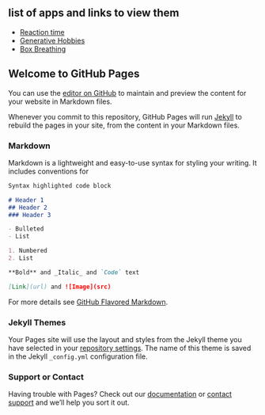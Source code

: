 ## list of apps and links to view them
- [Reaction time](https://rohit-das.github.io/rohitdas.github.io/reaction_time.html)
- [Generative Hobbies](https://rohit-das.github.io/rohitdas.github.io/generative_hobbies.html)
- [Box Breathing](https://rohit-das.github.io/rohitdas.github.io/boxbreathing.html)


## Welcome to GitHub Pages

You can use the [editor on GitHub](https://github.com/rohit-das/rohit-das.github.io/edit/master/README.md) to maintain and preview the content for your website in Markdown files.

Whenever you commit to this repository, GitHub Pages will run [Jekyll](https://jekyllrb.com/) to rebuild the pages in your site, from the content in your Markdown files.

### Markdown

Markdown is a lightweight and easy-to-use syntax for styling your writing. It includes conventions for

```markdown
Syntax highlighted code block

# Header 1
## Header 2
### Header 3

- Bulleted
- List

1. Numbered
2. List

**Bold** and _Italic_ and `Code` text

[Link](url) and ![Image](src)
```

For more details see [GitHub Flavored Markdown](https://guides.github.com/features/mastering-markdown/).

### Jekyll Themes

Your Pages site will use the layout and styles from the Jekyll theme you have selected in your [repository settings](https://github.com/rohit-das/rohit-das.github.io/settings). The name of this theme is saved in the Jekyll `_config.yml` configuration file.

### Support or Contact

Having trouble with Pages? Check out our [documentation](https://help.github.com/categories/github-pages-basics/) or [contact support](https://github.com/contact) and we’ll help you sort it out.
